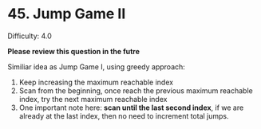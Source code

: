 # 45. Jump Game II

Difficulty: 4.0

**Please review this question in the futre**

Similiar idea as Jump Game I, using greedy approach:
1. Keep increasing the maximum reachable index
2. Scan from the beginning, once reach the previous maximum reachable index, try the next maximum reachable index
3. One important note here: **scan until the last second index**, if we are already at the last index, then no need to increment total jumps.
